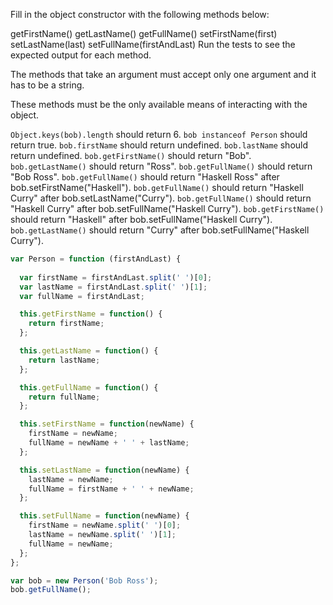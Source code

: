 Fill in the object constructor with the following methods below:

getFirstName()
getLastName()
getFullName()
setFirstName(first)
setLastName(last)
setFullName(firstAndLast)
Run the tests to see the expected output for each method.

The methods that take an argument must accept only one argument and it has to be a string.

These methods must be the only available means of interacting with the object.

`Object.keys(bob).length` should return 6.
`bob instanceof Person` should return true.
`bob.firstName` should return undefined.
`bob.lastName` should return undefined.
`bob.getFirstName()` should return "Bob".
`bob.getLastName()` should return "Ross".
`bob.getFullName()` should return "Bob Ross".
`bob.getFullName()` should return "Haskell Ross" after bob.setFirstName("Haskell").
`bob.getFullName()` should return "Haskell Curry" after bob.setLastName("Curry").
`bob.getFullName()` should return "Haskell Curry" after bob.setFullName("Haskell Curry").
`bob.getFirstName()` should return "Haskell" after bob.setFullName("Haskell Curry").
`bob.getLastName()` should return "Curry" after bob.setFullName("Haskell Curry").
```js
var Person = function (firstAndLast) {
  
  var firstName = firstAndLast.split(' ')[0];
  var lastName = firstAndLast.split(' ')[1];
  var fullName = firstAndLast;

  this.getFirstName = function() {
    return firstName;
  };

  this.getLastName = function() {
    return lastName;
  };

  this.getFullName = function() { 
    return fullName; 
  };

  this.setFirstName = function(newName) {
    firstName = newName;
    fullName = newName + ' ' + lastName;
  };

  this.setLastName = function(newName) {
    lastName = newName;
    fullName = firstName + ' ' + newName;
  };

  this.setFullName = function(newName) {
    firstName = newName.split(' ')[0];
    lastName = newName.split(' ')[1];
    fullName = newName; 
  };
};

var bob = new Person('Bob Ross');
bob.getFullName();
```